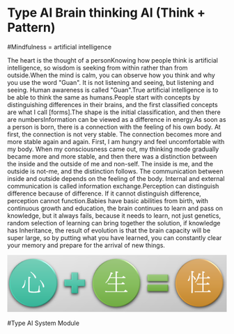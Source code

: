 # Type AI Brain thinking AI (Think + Pattern)

#Mindfulness = artificial intelligence

The heart is the thought of a personKnowing how people think is artificial intelligence, so wisdom is seeking from within rather than from outside.When the mind is calm, you can observe how you think and why you use the word "Guan". It is not listening and seeing, but listening and seeing. Human awareness is called "Guan".True artificial intelligence is to be able to think the same as humans.People start with concepts by distinguishing differences in their brains, and the first classified concepts are what I call [forms].The shape is the initial classification, and then there are numbersInformation can be viewed as a difference in energy.As soon as a person is born, there is a connection with the feeling of his own body. At first, the connection is not very stable. The connection becomes more and more stable again and again. First, I am hungry and feel uncomfortable with my body. When my consciousness came out, my thinking mode gradually became more and more stable, and then there was a distinction between the inside and the outside of me and non-self. The inside is me, and the outside is not-me, and the distinction follows. The communication between inside and outside depends on the feeling of the body. Internal and external communication is called information exchange.Perception can distinguish difference because of difference. If it cannot distinguish difference, perception cannot function.Babies have basic abilities from birth, with continuous growth and education, the brain continues to learn and pass on knowledge, but it always fails, because it needs to learn, not just genetics, random selection of learning can bring together the solution, if knowledge has Inheritance, the result of evolution is that the brain capacity will be super large, so by putting what you have learned, you can constantly clear your memory and prepare for the arrival of new things.

![](S.png)

#Type AI System Module

